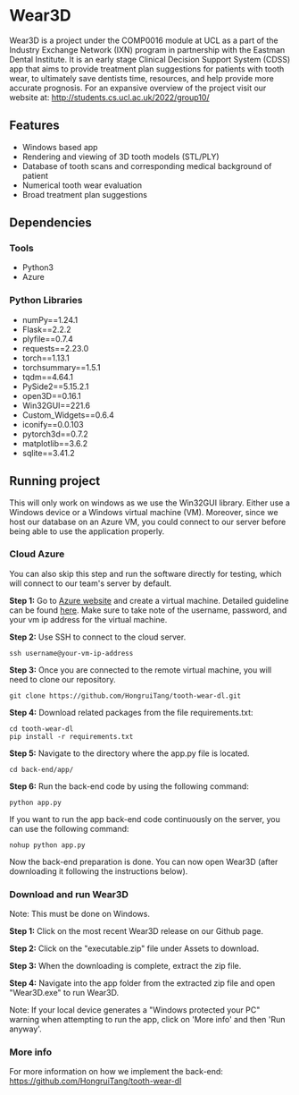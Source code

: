 # Wear3D

Wear3D is a project under the COMP0016 module at UCL as a part of the Industry Exchange Network (IXN) program in partnership with the Eastman Dental Institute. It is an early stage Clinical Decision Support System (CDSS) app that aims to provide treatment plan suggestions for patients with tooth wear, to ultimately save dentists time, resources, and help provide more accurate prognosis. For an expansive overview of the project visit our website at: http://students.cs.ucl.ac.uk/2022/group10/

## Features

* Windows based app
* Rendering and viewing of 3D tooth models (STL/PLY)
* Database of tooth scans and corresponding medical background of patient
* Numerical tooth wear evaluation
* Broad treatment plan suggestions

## Dependencies

### Tools
* Python3
* Azure


### Python Libraries
* numPy==1.24.1
* Flask==2.2.2
* plyfile==0.7.4
* requests==2.23.0
* torch==1.13.1
* torchsummary==1.5.1
* tqdm==4.64.1
* PySide2==5.15.2.1
* open3D==0.16.1
* Win32GUI==221.6
* Custom_Widgets==0.6.4
* iconify==0.0.103
* pytorch3d==0.7.2
* matplotlib==3.6.2
* sqlite==3.41.2

## Running project 
This will only work on windows as we use the Win32GUI library. Either use a Windows device or a Windows virtual machine (VM). Moreover, since we host our database on an Azure VM, you could connect to our server before being able to use the application properly.

### Cloud Azure

You can also skip this step and run the software directly for testing, which will connect to our team's server by default.

**Step 1:**  Go to <a href="https://azure.microsoft.com/en-gb">Azure website</a> and create a virtual machine. Detailed guideline can be found <a href="https://learn.microsoft.com/en-us/azure/virtual-machines/linux/quick-create-portal?tabs=ubuntu">here</a>. Make sure to take note of the username, password, and your vm ip address for the virtual machine.

**Step 2:** Use SSH to connect to the cloud server. 

``` 
ssh username@your-vm-ip-address
```
  
**Step 3:** Once you are connected to the remote virtual machine, you will need to clone our repository.

```
git clone https://github.com/HongruiTang/tooth-wear-dl.git
```
    
**Step 4:** Download related packages from the file requirements.txt:
```
cd tooth-wear-dl
pip install -r requirements.txt
```

**Step 5:** Navigate to the directory where the app.py file is located.
```
cd back-end/app/
```

**Step 6:** Run the back-end code by using the following command:
```
python app.py
```

If you want to run the app back-end code continuously on the server, you can use the following command:
```
nohup python app.py
```
  
Now the back-end preparation is done. You can now open Wear3D (after downloading it following the instructions below).
 
### Download and run Wear3D
Note: This must be done on Windows.

**Step 1:** Click on the most recent Wear3D release on our Github page.

**Step 2:** Click on the "executable.zip" file under Assets to download.

**Step 3:** When the downloading is complete, extract the zip file.

**Step 4:** Navigate into the app folder from the extracted zip file and open "Wear3D.exe" to run Wear3D.

Note: If your local device generates a "Windows protected your PC" warning when attempting to run the app, click on 'More info' and then 'Run anyway'.

### More info
For more information on how we implement the back-end: https://github.com/HongruiTang/tooth-wear-dl
